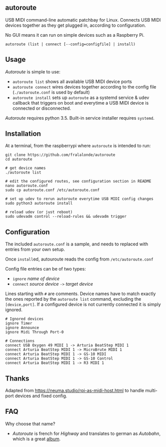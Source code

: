 autoroute
---------
USB MIDI command-line automatic patchbay for Linux. Connects USB MIDI devices together as they get plugged in, according to configuration.

No GUI means it can run on simple devices such as a Raspberry Pi. 

`autoroute (list | connect [--config=configfile] | install)`

## Usage

_Autoroute_ is simple to use:
- `autoroute list` shows all available USB MIDI device ports
- `autoroute connect` wires devices together according to the config file (`./autoroute.conf` is used by default)
- `autoroute install` sets up `autoroute` as a systemd service & udev callback that triggers on boot and everytime a USB MIDI device is connected or disconnected.

_Autoroute_ requires python 3.5. Built-in service installer requires `systemd`.

## Installation

At a terminal, from the raspberrypi where `autoroute` is intended to run:

```
git clone https://github.com/fralalonde/autoroute
cd autoroute

# get device names
./autoroute list

# edit the configured routes, see configuration section in README
nano autoroute.conf
sudo cp autoroute.conf /etc/autoroute.conf

# set up udev to rerun autoroute everytime USB MIDI config changes
sudo python3 autoroute install

# reload udev (or just reboot)
sudo udevadm control --reload-rules && udevadm trigger
```

## Configuration

The included `autoroute.conf` is a sample, and needs to replaced with entries from your own setup.

Once `install`ed, autouroute reads the config from `/etc/autoroute.conf`

Config file entries can be of two types:
- `ignore` _name of device_ 
- `connect` _source device_ `->` _target device_

Lines starting with `#` are comments.
Device names have to match exactly the ones reported by the `autoroute list` command, excluding the `[device,port]`. 
If a configured device is not currently connected it is simply ignored.

```
# Ignored devices
ignore Timer
ignore Announce
ignore Midi Through Port-0

# Connections
connect USB Oxygen 49 MIDI 1 -> Arturia BeatStep MIDI 1
connect Arturia BeatStep MIDI 1 -> MicroBrute MIDI 1
connect Arturia BeatStep MIDI 1 -> GS-10 MIDI
connect Arturia BeatStep MIDI 1 -> GS-10 Control
connect Arturia BeatStep MIDI 1 -> R3 MIDI 1
```

## Thanks
Adapted from https://neuma.studio/rpi-as-midi-host.html to handle multi-port devices and fixed config.

## FAQ
Why choose that name?
- _Autoroute_ is french for _Highway_ and translates to german as _Autobahn_, which is a great [album](https://en.wikipedia.org/wiki/Autobahn_%28album%29).
